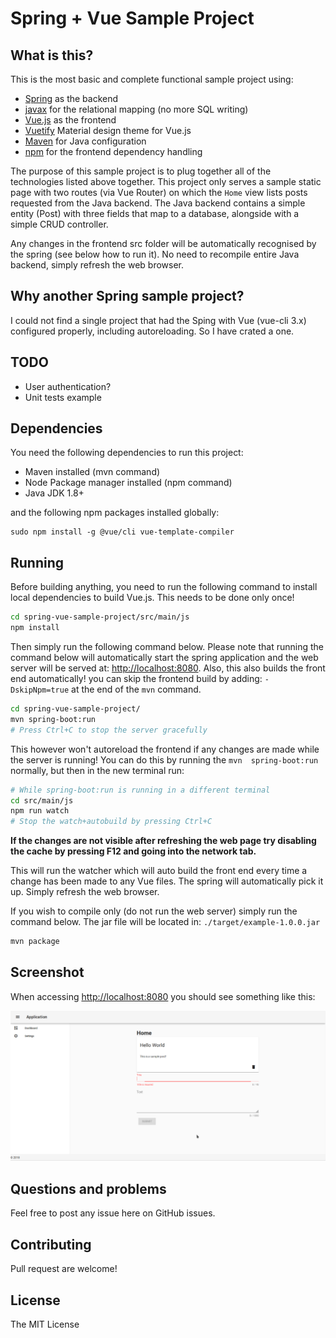 # Spring + Vue Sample Project

## What is this?

This is the most basic and complete functional sample project using:

* [Spring](http://spring.io/) as the backend
* [javax](https://en.wikipedia.org/wiki/Java_Persistence_API) for the relational mapping (no more SQL writing)
* [Vue.js](https://vuejs.org/) as the frontend
* [Vuetify](https://vuetifyjs.com/en/) Material design theme for Vue.js
* [Maven](https://maven.apache.org/) for Java configuration
* [npm](https://www.npmjs.com/) for the frontend dependency handling

The purpose of this sample project is to plug together all of the
technologies listed above together. This project only serves a sample
static page with two routes (via Vue Router) on which the `Home` view
lists posts requested from the Java backend. The Java backend contains
a simple entity (Post) with three fields that map to a database, alongside
with a simple CRUD controller.

Any changes in the frontend src folder will be automatically
recognised by the spring (see below how to run it). No need to recompile
entire Java backend, simply refresh the web browser.

## Why another Spring sample project?

I could not find a single project that had the Sping with Vue
(vue-cli 3.x) configured properly, including autoreloading. So I
have crated a one.

## TODO

* User authentication?
* Unit tests example

## Dependencies

You need the following dependencies to run this project:

* Maven installed (mvn command)
* Node Package manager installed (npm command)
* Java JDK 1.8+

and the following npm packages installed globally:

```
sudo npm install -g @vue/cli vue-template-compiler
```

## Running

Before building anything, you need to run the following command
to install local dependencies to build Vue.js.
This needs to be done only once!

```bash
cd spring-vue-sample-project/src/main/js
npm install
```

Then simply run the following command below. Please note that
running the command below will automatically start the spring
application and the web server will be served at:
<http://localhost:8080>. Also, this also builds the front end
automatically! you can skip the frontend build by adding:
`-DskipNpm=true` at the end of the `mvn` command.

```bash
cd spring-vue-sample-project/
mvn spring-boot:run
# Press Ctrl+C to stop the server gracefully
```

This however won't autoreload the frontend if any changes are made
while the server is running! You can do this by running the `mvn 
spring-boot:run` normally, but then in the new terminal run:

```bash
# While spring-boot:run is running in a different terminal
cd src/main/js
npm run watch
# Stop the watch+autobuild by pressing Ctrl+C
```

**If the changes are not visible after refreshing the web page
try disabling the cache by pressing F12 and going into the
network tab.**

This will run the watcher which will auto build the front end
every time a change has been made to any Vue files. The spring
will automatically pick it up. Simply refresh the web browser.

If you wish to compile only (do not run the web server) simply
run the command below. The jar file will be located in:
`./target/example-1.0.0.jar`

```bash
mvn package
```

## Screenshot

When accessing <http://localhost:8080> you should see something like this:

![Screenshot](Screenshot.png)

## Questions and problems

Feel free to post any issue here on GitHub issues.

## Contributing

Pull request are welcome!

## License

The MIT License
